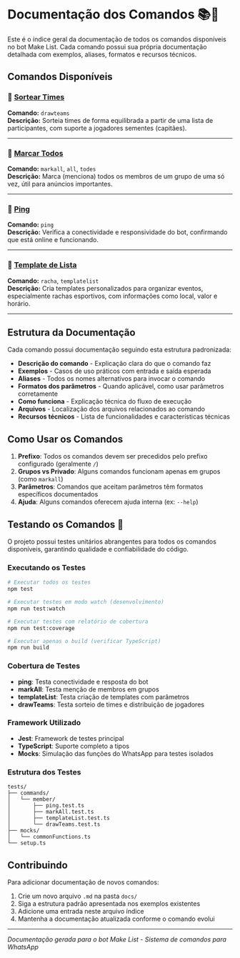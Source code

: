 # Documentação dos Comandos 📚🤖

Este é o índice geral da documentação de todos os comandos disponíveis no bot Make List. Cada comando possui sua própria documentação detalhada com exemplos, aliases, formatos e recursos técnicos.

## Comandos Disponíveis

### 🎲 [Sortear Times](./drawTeams.md)
**Comando:** `drawteams`  
**Descrição:** Sorteia times de forma equilibrada a partir de uma lista de participantes, com suporte a jogadores sementes (capitães).

---

### 📢 [Marcar Todos](./markAll.md)
**Comando:** `markall`, `all`, `todes`  
**Descrição:** Marca (menciona) todos os membros de um grupo de uma só vez, útil para anúncios importantes.

---

### 🏓 [Ping](./ping.md)
**Comando:** `ping`  
**Descrição:** Verifica a conectividade e responsividade do bot, confirmando que está online e funcionando.

---

### 📝 [Template de Lista](./templateList.md)
**Comando:** `racha`, `templatelist`  
**Descrição:** Cria templates personalizados para organizar eventos, especialmente rachas esportivos, com informações como local, valor e horário.

---

## Estrutura da Documentação

Cada comando possui documentação seguindo esta estrutura padronizada:

- **Descrição do comando** - Explicação clara do que o comando faz
- **Exemplos** - Casos de uso práticos com entrada e saída esperada
- **Aliases** - Todos os nomes alternativos para invocar o comando
- **Formatos dos parâmetros** - Quando aplicável, como usar parâmetros corretamente
- **Como funciona** - Explicação técnica do fluxo de execução
- **Arquivos** - Localização dos arquivos relacionados ao comando
- **Recursos técnicos** - Lista de funcionalidades e características técnicas

## Como Usar os Comandos

1. **Prefixo**: Todos os comandos devem ser precedidos pelo prefixo configurado (geralmente `/`)
2. **Grupos vs Privado**: Alguns comandos funcionam apenas em grupos (como `markall`)
3. **Parâmetros**: Comandos que aceitam parâmetros têm formatos específicos documentados
4. **Ajuda**: Alguns comandos oferecem ajuda interna (ex: `--help`)

## Testando os Comandos 🧪

O projeto possui testes unitários abrangentes para todos os comandos disponíveis, garantindo qualidade e confiabilidade do código.

### Executando os Testes

```bash
# Executar todos os testes
npm test

# Executar testes em modo watch (desenvolvimento)
npm run test:watch

# Executar testes com relatório de cobertura
npm run test:coverage

# Executar apenas o build (verificar TypeScript)
npm run build
```

### Cobertura de Testes

- **ping**: Testa conectividade e resposta do bot
- **markAll**: Testa menção de membros em grupos  
- **templateList**: Testa criação de templates com parâmetros
- **drawTeams**: Testa sorteio de times e distribuição de jogadores

### Framework Utilizado

- **Jest**: Framework de testes principal
- **TypeScript**: Suporte completo a tipos
- **Mocks**: Simulação das funções do WhatsApp para testes isolados

### Estrutura dos Testes

```
tests/
├── commands/
│   └── member/
│       ├── ping.test.ts
│       ├── markAll.test.ts
│       ├── templateList.test.ts
│       └── drawTeams.test.ts
├── mocks/
│   └── commonFunctions.ts
└── setup.ts
```

## Contribuindo

Para adicionar documentação de novos comandos:

1. Crie um novo arquivo `.md` na pasta `docs/`
2. Siga a estrutura padrão apresentada nos exemplos existentes
3. Adicione uma entrada neste arquivo índice
4. Mantenha a documentação atualizada conforme o comando evolui

---

*Documentação gerada para o bot Make List - Sistema de comandos para WhatsApp*